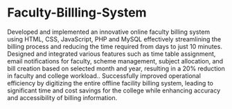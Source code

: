 # Faculty-Billling-System
Developed and implemented an innovative online faculty billing system using HTML, CSS, JavaScript, PHP and MySQL effectively streamlining the billing process and reducing the time required from days to just 10 minutes.
Designed and integrated various features such as time table assignment, email notifications for faculty, scheme management, subject allocation, and bill creation based on selected month and year, resulting in a 20% reduction in faculty and college workload..
Successfully improved operational efficiency by digitizing the entire offline facility billing system, leading to significant time and cost savings for the college while enhancing accuracy and accessibility of billing information.

